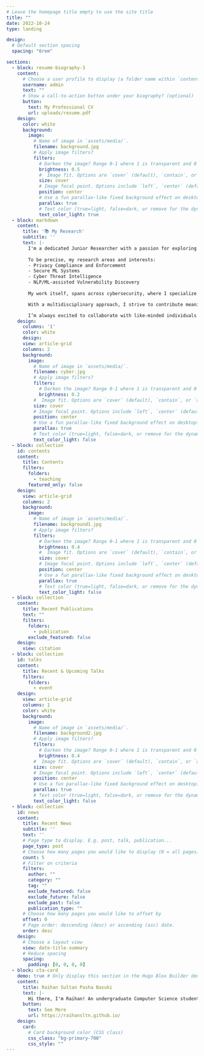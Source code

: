 ```yaml
---
# Leave the homepage title empty to use the site title
title: ""
date: 2022-10-24
type: landing

design:
  # Default section spacing
  spacing: "6rem"

sections:
  - block: resume-biography-3
    content:
      # Choose a user profile to display (a folder name within `content/authors/`)
      username: admin
      text: ""
      # Show a call-to-action button under your biography? (optional)
      button:
        text: My Professional CV
        url: uploads/resume.pdf    
    design:
      color: white
      background:
        image:
          # Name of image in `assets/media/`.
          filename: background.jpg
          # Apply image filters?
          filters:
            # Darken the image? Range 0-1 where 1 is transparent and 0 is opaque.
            brightness: 0.5
            #  Image fit. Options are `cover` (default), `contain`, or `actual` size.
            size: cover
            # Image focal point. Options include `left`, `center` (default), or `right`.
            position: center
            # Use a fun parallax-like fixed background effect on desktop? true/false
            parallax: true
            # Text color (true=light, false=dark, or remove for the dynamic theme color).
            text_color_light: true
  - block: markdown
    content:
      title: '📚 My Research'
      subtitle: ''
      text: |-
        I'm a dedicated Junior Researcher with a passion for exploring diverse and impactful fields. In short, my research interests are to discover and understand critical security issues, and then to design and develop innovative solutions to address these issues.
        
        To be precise, my research areas and interests:
        - Privacy Compliance and Enforcement
        - Secure ML Systems
        - Cyber Threat Intelligence
        - NLP/ML-assisted Vulnerability Discovery
        
        My work itself, spans across cybersecurity, where I specialize in uncovering and analyzing security flaws and bugs to strengthen systems against vulnerabilities. In addition, I delve deeply into the realms of artificial intelligence and machine learning, aiming to unlock innovative applications and refine existing methodologies.

        With a multidisciplinary approach, I strive to contribute meaningful insights that advance technology and its integration into society. Whether it’s through exploring cutting-edge algorithms, identifying potential threats in digital infrastructures, or designing robust AI models, my goal is to push the boundaries of what’s possible.

        I’m always excited to collaborate with like-minded individuals and organizations to solve complex challenges and drive innovation. Let’s create something impactful together!
    design:
      columns: '1'
      color: white
      design:
      view: article-grid
      columns: 2
      background:
        image:
          # Name of image in `assets/media/`.
          filename: cyber.jpg
          # Apply image filters?
          filters:
            # Darken the image? Range 0-1 where 1 is transparent and 0 is opaque.
            brightness: 0.2
          #  Image fit. Options are `cover` (default), `contain`, or `actual` size.
          size: cover
          # Image focal point. Options include `left`, `center` (default), or `right`.
          position: center
          # Use a fun parallax-like fixed background effect on desktop? true/false
          parallax: true
          # Text color (true=light, false=dark, or remove for the dynamic theme color).
          text_color_light: false
  - block: collection
    id: contents
    content:
      title: Contents
      filters:
        folders:
          - teaching
        featured_only: false
    design:
      view: article-grid
      columns: 2
      background:
        image:
          # Name of image in `assets/media/`.
          filename: background1.jpg
          # Apply image filters?
          filters:
            # Darken the image? Range 0-1 where 1 is transparent and 0 is opaque.
            brightness: 0.4
            #  Image fit. Options are `cover` (default), `contain`, or `actual` size.
            size: cover
            # Image focal point. Options include `left`, `center` (default), or `right`.
            position: center
            # Use a fun parallax-like fixed background effect on desktop? true/false
            parallax: true
            # Text color (true=light, false=dark, or remove for the dynamic theme color).
            text_color_light: false
  - block: collection
    content:
      title: Recent Publications
      text: ""
      filters:
        folders:
          - publication
        exclude_featured: false
    design:
      view: citation
  - block: collection
    id: talks
    content:
      title: Recent & Upcoming Talks
      filters:
        folders:
          - event
    design:
      view: article-grid
      columns: 1
      color: white
      background:
        image:
          # Name of image in `assets/media/`.
          filename: background2.jpg
          # Apply image filters?
          filters:
            # Darken the image? Range 0-1 where 1 is transparent and 0 is opaque.
            brightness: 0.4
          #  Image fit. Options are `cover` (default), `contain`, or `actual` size.
          size: cover
          # Image focal point. Options include `left`, `center` (default), or `right`.
          position: center
          # Use a fun parallax-like fixed background effect on desktop? true/false
          parallax: true
          # Text color (true=light, false=dark, or remove for the dynamic theme color).
          text_color_light: false
  - block: collection
    id: news
    content:
      title: Recent News
      subtitle: ''
      text: ''
      # Page type to display. E.g. post, talk, publication...
      page_type: post
      # Choose how many pages you would like to display (0 = all pages)
      count: 5
      # Filter on criteria
      filters:
        author: ""
        category: ""
        tag: ""
        exclude_featured: false
        exclude_future: false
        exclude_past: false
        publication_type: ""
      # Choose how many pages you would like to offset by
      offset: 0
      # Page order: descending (desc) or ascending (asc) date.
      order: desc
    design:
      # Choose a layout view
      view: date-title-summary
      # Reduce spacing
      spacing:
        padding: [0, 0, 0, 0]
  - block: cta-card
    demo: true # Only display this section in the Hugo Blox Builder demo site
    content:
      title: Raihan Sultan Pasha Basuki
      text: |-
        Hi there, I'm Raihan! An undergraduate Computer Science student at Universitas Ary Ginanjar, diving deep into Cybersecurity especially Network Security (My career path), I'm also a Security Researcher, where you can find me on Bugcrowd and HackerOne. 
      button:
        text: See More
        url: https://raihansltn.github.io/
    design:
      card:
        # Card background color (CSS class)
        css_class: "bg-primary-700"
        css_style: ""
---
```

